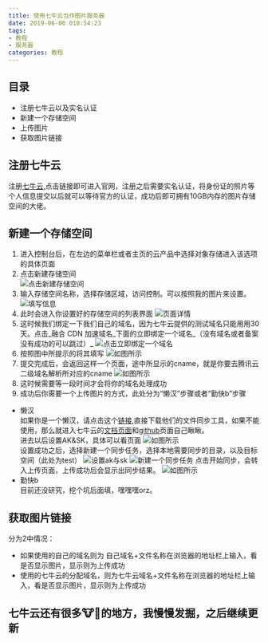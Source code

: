 ```yaml
---
title: 使用七牛云当作图片服务器
date: 2019-06-06 010:54:23
tags:
- 教程
- 服务器
categories: 教程
---
```

## 目录
+ 注册七牛云以及实名认证
+ 新建一个存储空间
+ 上传图片
+ 获取图片链接
## 注册七牛云
注册[七牛云][1],点击链接即可进入官网，注册之后需要实名认证，将身份证的照片等个人信息提交以后就可以等待官方的认证，成功后即可拥有10GB内存的图片存储空间的大佬。
## 新建一个存储空间
1. 进入控制台后，在左边的菜单栏或者主页的云产品中选择对象存储进入该选项的具体页面
2. 点击新建存储空间  
![点击新建存储空间][2]
3. 输入存储空间名称，选择存储区域，访问控制。可以按照我的图片来设置。  
![填写信息][3]  
4. 此时会进入你设置好的存储空间的列表界面
![页面详情][4]
5. 这时候我们绑定一下我们自己的域名，因为七牛云提供的测试域名只能用用30天。点击_融合 CDN 加速域名_下面的立即绑定一个域名_（没有域名或者备案没有成功的可以跳过）_
![点击立即绑定一个域名][5]
6. 按照图中所提示的将其填写
![如图所示][6]
7. 提交完成后，会返回这样一个页面，途中所显示的cname，就是你要去腾讯云二级域名解析所对应的cname
![如图所示][7]
8. 这时候需要等一段时间才会将你的域名处理成功
9. 成功后你需要一个上传图片的方式，此处分为“懒汉”步骤或者“勤快b”步骤
+ 懒汉  
如果你是一个懒汉，请点击这个[链接][8],直接下载他们的文件同步工具，如果不能使用，那么就进入七牛云的[文档页面][9]和[github][10]页面自己瞅瞅。  
进去以后设置AK&SK，具体可以看页面
![如图所示][11]  
设置成功之后，选择新建一个同步任务，选择本地需要同步的目录，以及目标空间（此处为test）
![设置ak与sk][12] 
![新建一个同步任务][13]
点击开始同步，会转入上传页面，上传成功后会显示出同步结果。
![如图所示][14]
+ 勤快b  
目前还没研究，挖个坑后面填，嘿嘿嘿orz。
## 获取图片链接
分为2中情况：
+ 如果使用的自己的域名则为 自己域名+文件名称在浏览器的地址栏上输入，看是否显示图片，显示则为上传成功
+ 使用的七牛云的分配域名，则为七牛云域名+文件名称在浏览器的地址栏上输入，看是否显示图片，显示则为上传成功
## 七牛云还有很多🐮🍺的地方，我慢慢发掘，之后继续更新





[1]: https://www.qiniu.com/
[2]: http://qiniuyun.ningdali.com/1966qiniuyun1.png
[3]: http://qiniuyun.ningdali.com/1966qiniuyun2.png
[4]: http://qiniuyun.ningdali.com/1966qiniuyun3.png
[5]: http://qiniuyun.ningdali.com/1966qiniuyun4.png
[6]: http://qiniuyun.ningdali.com/1966qiniuyun5.png
[7]: http://qiniuyun.ningdali.com/1966qiniuyun6.png
[8]: http://devtools.qiniu.com/QSunSync-v2.1.1.zip
[9]: https://developer.qiniu.com/kodo/tools/1666/qsunsync
[10]: https://github.com/qiniu/QSunSync
[11]: http://qiniuyun.ningdali.com/1966qiniuyun7.png
[12]: http://qiniuyun.ningdali.com/1966qiniuyun8.png
[13]: http://qiniuyun.ningdali.com/1966qiniuyun9.png
[14]: http://qiniuyun.ningdali.com/1966qiniuyun10.png